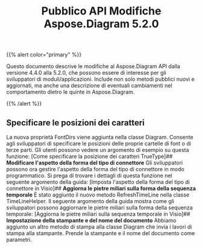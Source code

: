 ﻿---
title: Pubblico API Modifiche Aspose.Diagram 5.2.0
type: docs
weight: 50
url: /it/net/public-api-changes-in-aspose-diagram-5-2-0/
---
{{% alert color="primary" %}} 

Questo documento descrive le modifiche al Aspose.Diagram API dalla versione 4.4.0 alla 5.2.0, che possono essere di interesse per gli sviluppatori di moduli/applicazioni. Include non solo metodi pubblici nuovi e aggiornati, ma anche una descrizione di eventuali cambiamenti nel comportamento dietro le quinte in Aspose.Diagram.

{{% /alert %}} 
## **Specificare le posizioni dei caratteri**
La nuova proprietà FontDirs viene aggiunta nella classe Diagram. Consente agli sviluppatori di specificare le posizioni delle proprie cartelle di font o di terze parti. Gli utenti possono vedere un argomento di esempio su questa funzione: [Come specificare la posizione dei caratteri TrueType]## **Modificare l'aspetto della forma del tipo di connettore**
Gli sviluppatori possono ora gestire l'aspetto della forma del tipo di connettore in modo programmatico. Si prega di trovare i dettagli di questa funzione nel seguente argomento della guida: [Imposta l'aspetto della forma del tipo di connettore in Visio]## **Aggiorna le pietre miliari sulla forma della sequenza temporale**
È stato aggiunto il nuovo metodo RefreshTimeLine nella classe TimeLineHelper. Il seguente argomento della guida mostra come gli sviluppatori possono aggiornare le pietre miliari sulla forma della sequenza temporale: [Aggiorna le pietre miliari sulla sequenza temporale in Visio]## **Impostazione della stampante e del nome del documento**
Abbiamo aggiunto un altro metodo di stampa alla classe Diagram che invia i lavori di stampa alla stampante. Prende la stampante e il nome del documento come parametri.
